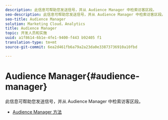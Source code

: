 ```yaml
---
description: 此信息可帮助您发送信号，并从 Audience Manager 中检索访客区段。
seo-description: 此信息可帮助您发送信号，并从 Audience Manager 中检索访客区段。
seo-title: Audience Manager
solution: Marketing Cloud，Analytics
title: Audience Manager
topic: 开发人员和实施
uuid: a1f8614-6b1e-4fe1-9400-f443 b92405 f1
translation-type: tm+mt
source-git-commit: 6ea2d461fb6a79a2a23da0e33873736910a10fbd

---
```



# Audience Manager{#audience-manager}

此信息可帮助您发送信号，并从 Audience Manager 中检索访客区段。

* [Audience Manager 方法](/help/ios/amm/aam-methods.md)